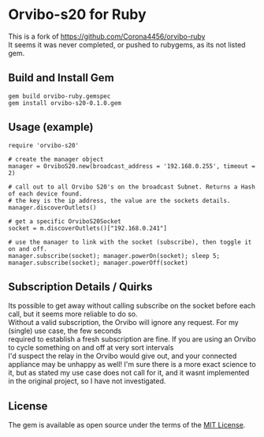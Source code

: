 # Orvibo-s20 for Ruby

This is a fork of https://github.com/Corona4456/orvibo-ruby <br />
It seems it was never completed, or pushed to rubygems, as its not listed gem.

## Build and Install Gem

```
gem build orvibo-ruby.gemspec
gem install orvibo-s20-0.1.0.gem
```

## Usage (example)

``` 
require 'orvibo-s20'

# create the manager object
manager = OrviboS20.new(broadcast_address = '192.168.0.255', timeout = 2)

# call out to all Orvibo S20's on the broadcast Subnet. Returns a Hash of each device found.
# the key is the ip address, the value are the sockets details.
manager.discoverOutlets()

# get a specific OrviboS20Socket
socket = m.discoverOutlets()["192.168.0.241"] 

# use the manager to link with the socket (subscribe), then toggle it on and off.
manager.subscribe(socket); manager.powerOn(socket); sleep 5; manager.subscribe(socket); manager.powerOff(socket)

```

## Subscription Details / Quirks

Its possible to get away without calling subscribe on the socket before each call, but it seems more reliable to do so. <br />
Without a valid subscription, the Orvibo will ignore any request. For my (single) use case, the few seconds <br />
required to establish a fresh subscription are fine. If you are using an Orvibo to cycle something on and off at very sort intervals <br />
I'd suspect the relay in the Orvibo would give out, and your connected appliance may be unhappy as well! 
I'm sure there is a more exact science to it, but as stated my use case does not call for it, and it wasnt implemented in the original project, so I have not investigated. <br />

## License

The gem is available as open source under the terms of the [MIT License](http://opensource.org/licenses/MIT).
